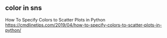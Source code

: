 ## color in sns
How To Specify Colors to Scatter Plots in Python
https://cmdlinetips.com/2019/04/how-to-specify-colors-to-scatter-plots-in-python/